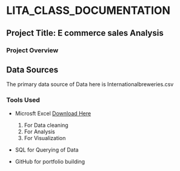 # LITA_CLASS_DOCUMENTATION

## Project Title: E commerce sales Analysis

### Project Overview


## Data Sources
The primary data source of Data  here is Internationalbreweries.csv

### Tools Used
- Microsft Excel [Download Here](https://www.microsoft.com)
  
   1. For Data cleaning
   2. For Analysis
   3. For  Visualization
- SQL for Querying of Data
- GitHub for portfolio building
